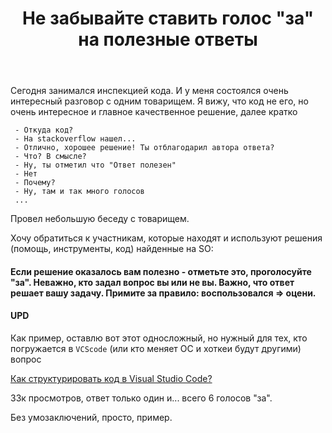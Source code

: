 ﻿---
title: "Не забывайте ставить голос &quot;за&quot; на полезные ответы"
se.owner.user_id: 209304
se.owner.display_name: "Dmitry"
se.owner.link: "https://ru.meta.stackoverflow.com/users/209304/dmitry"
se.link: "https://ru.meta.stackoverflow.com/questions/11980/%d0%9d%d0%b5-%d0%b7%d0%b0%d0%b1%d1%8b%d0%b2%d0%b0%d0%b9%d1%82%d0%b5-%d1%81%d1%82%d0%b0%d0%b2%d0%b8%d1%82%d1%8c-%d0%b3%d0%be%d0%bb%d0%be%d1%81-%d0%b7%d0%b0-%d0%bd%d0%b0-%d0%bf%d0%be%d0%bb%d0%b5%d0%b7%d0%bd%d1%8b%d0%b5-%d0%be%d1%82%d0%b2%d0%b5%d1%82%d1%8b"
se.question_id: 11980
se.post_type: question
---
<p>Сегодня занимался инспекцией кода. И у меня состоялся очень интересный разговор с одним товарищем. Я вижу, что код не его, но очень интересное и главное качественное решение, далее кратко</p>
<pre><code> - Откуда код?
 - На stackoverflow нашел...
 - Отлично, хорошее решение! Ты отблагодарил автора ответа?
 - Что? В смысле?
 - Ну, ты отметил что &quot;Ответ полезен&quot;
 - Нет
 - Почему?
 - Ну, там и так много голосов
 ...
</code></pre>
<p>Провел небольшую беседу с товарищем.</p>
<p>Хочу обратиться к участникам, которые находят и используют решения (помощь, инструменты, код) найденные на SO:</p>
<h4>Если решение оказалось вам полезно - отметьте это, проголосуйте &quot;за&quot;. Неважно, кто задал вопрос вы или не вы. Важно, что ответ решает вашу задачу. Примите за правило: воспользовался ⇒ оцени.</h4>
<h4>UPD</h4>
<p>Как пример, оставлю вот этот односложный, но нужный для тех, кто погружается в <code>VCScode</code> (или кто меняет ОС и хоткеи будут другими) вопрос</p>
<p><a href="https://ru.stackoverflow.com/q/746590/209304">Как структурировать код в Visual Studio Code?</a></p>
<p>33к просмотров, ответ только один и... всего 6 голосов &quot;за&quot;.</p>
<p>Без умозаключений, просто, пример.</p>
